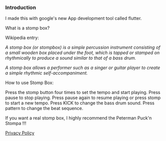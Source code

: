 ### Introduction

I made this with google's new App development tool called flutter.

What is a stomp box?

Wikipedia entry:

_A stomp box (or stompbox) is a simple percussion instrument consisting of a small wooden box placed under the foot, which is tapped or stamped on rhythmically to produce a sound similar to that of a bass drum._

_A stomp box allows a performer such as a singer or guitar player to create a simple rhythmic self-accompaniment._

How to use Stomp Box:

Press the stomp button four times to set the tempo and start playing.
Press pause to stop playing.
Press pause again to resume playing or press stomp to start a new tempo.
Press KICK to change the bass drum sound.
Press pattern to change the beat sequence.

If you want a real stomp box, I highly recommend the Peterman Puck'n Stompa !!!

[Privacy Policy](stompbox_privacy.html)



